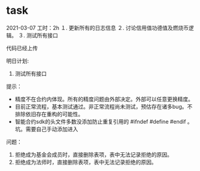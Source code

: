 # task

2021-03-07
工时：2h
１. 更新所有的日志信息
２. 讨论信用值功德值及燃烧币逻辑。
３. 测试所有接口

代码已经上传

明日计划:
1. 测试所有接口


提示：
- 精度不在合约内体现。所有的精度问题由外部决定。外部可以任意更换精度。
- 目前正常流程，基本测试通过。非正常流程尚未测试，预估存在诸多bug。不排除依旧存在重构的可能性。
- 智能合约sdk的头文件多数没添加防止重复引用的 #ifndef #define #endif 。坑。需要自己手动添加进入

问题：
1. 拒绝成为基金会成员时，直接删除表项，表中无法记录拒绝的原因。
2. 拒绝成为法师时，直接删除表项，表中无法记录拒绝的原因。
